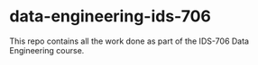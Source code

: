 # data-engineering-ids-706
This repo contains all the work done as part of the IDS-706 Data Engineering course. 

